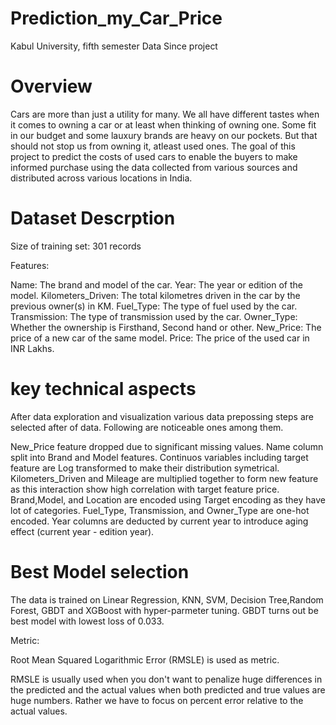 # Prediction_my_Car_Price
Kabul University, fifth semester Data Since project 


# Overview

Cars are more than just a utility for many. We all have different tastes when it comes to owning a car or at least when thinking of owning one. Some fit in our budget and some lauxury brands are heavy on our pockets. But that should not stop us from owning it, atleast used ones. The goal of this project to predict the costs of used cars to enable the buyers to make informed purchase using the data collected from various sources and distributed across various locations in India.

# Dataset Descrption

Size of training set: 301 records

Features:

Name: The brand and model of the car.
Year: The year or edition of the model.
Kilometers_Driven: The total kilometres driven in the car by the previous owner(s) in KM.
Fuel_Type: The type of fuel used by the car. Transmission: The type of transmission used by the car.
Owner_Type: Whether the ownership is Firsthand, Second hand or other.
New_Price: The price of a new car of the same model.
Price: The price of the used car in INR Lakhs.

# key technical aspects

After data exploration and visualization various data prepossing steps are selected after of data. Following are noticeable ones among them.

New_Price feature dropped due to significant missing values.
Name column split into Brand and Model features.
Continuos variables including target feature are Log transformed to make their distribution symetrical.
Kilometers_Driven and Mileage are multiplied together to form new feature as this interaction show high correlation with target feature price.
Brand,Model, and Location are encoded using Target encoding as they have lot of categories.
Fuel_Type, Transmission, and Owner_Type are one-hot encoded.
Year columns are deducted by current year to introduce aging effect (current year - edition year).

# Best Model selection

The data is trained on Linear Regression, KNN, SVM, Decision Tree,Random Forest, GBDT and XGBoost with hyper-parmeter tuning. GBDT turns out be best model with lowest loss of 0.033.

Metric:

Root Mean Squared Logarithmic Error (RMSLE) is used as metric.

RMSLE is usually used when you don't want to penalize huge differences in the predicted and the actual values when both predicted and true values are huge numbers. Rather we have to focus on percent error relative to the actual values.



